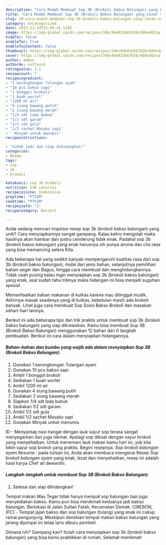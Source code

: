 ```yaml
---
description: "Cara Mudah Membuat Sop 3B (Brokoli Bakso Balungan) yang Lezat Sekali"
title: "Cara Mudah Membuat Sop 3B (Brokoli Bakso Balungan) yang Lezat Sekali"
slug: 10-cara-mudah-membuat-sop-3b-brokoli-bakso-balungan-yang-lezat-sekali
category: Uncategorized
date: 2022-11-14T11:49:41.510Z
image: https://img-global.cpcdn.com/recipes/34bc9de91bb67626/680x482cq70/sop-3b-brokoli-bakso-balungan-foto-resep-utama.jpg
hideToc: false
enableToc: true
enableTocContent: false
thumbnail: https://img-global.cpcdn.com/recipes/34bc9de91bb67626/680x482cq70/sop-3b-brokoli-bakso-balungan-foto-resep-utama.jpg
cover: https://img-global.cpcdn.com/recipes/34bc9de91bb67626/680x482cq70/sop-3b-brokoli-bakso-balungan-foto-resep-utama.jpg
author: Admin
authorAv: notfound
ratingvalue: 3.2
reviewcount: 7
recipeingredient:
- "1 kerongkongan Tulangan ayam"
- "10 pcs bakso sapi"
- "1 bonggol brokoli"
- "1 buah wortel"
- "1200 ml air"
- "4 siung bawang putih"
- "2 siung bawang merah"
- "1/4 sdt lada bubuk"
- "1/2 sdt garam"
- "1/2 sdt gula"
- "1/2 sachet Masako sapi"
- " Minyak untuk menumis"
recipeinstructions:

- "Sudah jadi dan siap dihidangkan!"
categories:
- Resep
tags:
- sop
- 3b
- brokoli

katakunci: sop 3b brokoli 
nutrition: 236 calories
recipecuisine: Indonesian
preptime: "PT33M"
cooktime: "PT51M"
recipeyield: "2"
recipecategory: Dessert

---
```





Anda sedang mencari inspirasi resep sop 3b (brokoli bakso balungan) yang unik? Cara menyiapkannya sangat gampang. Kalau keliru mengolah maka hasilnya akan hambar dan justru cenderung tidak enak. Padahal sop 3b (brokoli bakso balungan) yang enak harusnya sih punya aroma dan cita rasa yang bisa memancing selera Kita.





Ada beberapa hal yang sedikit banyak mempengaruhi kualitas rasa dari sop 3b (brokoli bakso balungan), mulai dari jenis bahan, selanjutnya pemilihan bahan segar dan Bagus, hingga cara membuat dan menghidangkannya. Tidak usah pusing kalau ingin menyiapkan sop 3b (brokoli bakso balungan) yang enak,      asal sudah tahu triknya maka hidangan ini bisa menjadi suguhan spesial.














Memanfaatkan bahan makanan di kulkas karena mau ditinggal mudik. Akhirnya masak seadanya yang di kulkas, kebetulan masih ada brokoli banyak. Lihat juga cara membuat Sup Sosis Bakso Brokoli dan masakan sehari-hari lainnya.






Berikut ini ada beberapa tips dan trik praktis untuk membuat sop 3b (brokoli bakso balungan) yang siap dikreasikan. Kamu bisa membuat Sop 3B (Brokoli Bakso Balungan) menggunakan 12 bahan dan 0 langkah pembuatan. Berikut ini cara dalam menyiapkan hidangannya.

<!--inarticleads1-->

##### Bahan-bahan dan bumbu yang wajib ada dalam menyiapkan Sop 3B (Brokoli Bakso Balungan):

1. Gunakan 1 kerongkongan Tulangan ayam
1. Gunakan 10 pcs bakso sapi
1. Ambil 1 bonggol brokoli
1. Sediakan 1 buah wortel
1. Ambil 1200 ml air
1. Gunakan 4 siung bawang putih
1. Sediakan 2 siung bawang merah
1. Siapkan 1/4 sdt lada bubuk
1. Sediakan 1/2 sdt garam
1. Ambil 1/2 sdt gula
1. Ambil 1/2 sachet Masako sapi
1. Gunakan  Minyak untuk menumis


ID - Menyantap nasi hangat dengan lauk sayur sop terasa sangat menyegarkan dan juga nikmat. Apalagi sop dibuat dengan sayur brokoli yang menyehatkan. Untuk menemani lauk makan kamu hari ini, yuk kita bikin sayur sop brokoli yang praktis. Begini resepnya. *Sop brokoli balungan ayam* Resume : pada tulisan ini, Anda akan membaca mengenai Resep *Sop brokoli balungan ayam* yang enak, lezat dan menyehatkan, resep ini adalah hasil karya Chef ati dewanthi. 

<!--inarticleads2-->

##### Langkah-langkah untuk membuat Sop 3B (Brokoli Bakso Balungan):


1. Selesai dan siap dihidangkan!

Tempat makan Mas Tegar tidak hanya menjual sop balungan tapi juga menyediakan bakso. Kamu pun bisa menikmati keduanya jadi bakso balungan. Berlokasi di Jalan Sultan Fatah, Kecamatan Demak. CIREBON, (FC).- Tempat jajan bakso dan sop balungan (tulang) yang enak ini cukup ramai pengunjung. Meskipun demikian tempat makan bakso balungan yang jarang dijumpai ini tetap laris diburu pembeli. 

Gimana nih? Gampang kan? Itulah cara menyiapkan sop 3b (brokoli bakso balungan) yang bisa kamu praktikkan di rumah. Selamat menikmati
